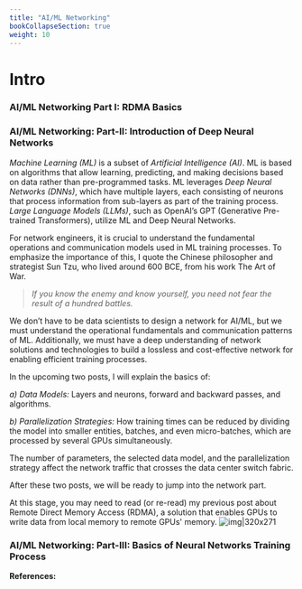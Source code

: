 ```yaml
---
title: "AI/ML Networking"
bookCollapseSection: true
weight: 10
---
```


# Intro
### AI/ML Networking Part I: RDMA Basics
### AI/ML Networking: Part-II: Introduction of Deep Neural Networks
_Machine Learning (ML)_ is a subset of _Artificial Intelligence (AI)_. ML is based on algorithms that allow learning, predicting, and making decisions based on data rather than pre-programmed tasks. ML leverages _Deep Neural Networks (DNNs)_, which have multiple layers, each consisting of neurons that process information from sub-layers as part of the training process. _Large Language Models (LLMs)_, such as OpenAI’s GPT (Generative Pre-trained Transformers), utilize ML and Deep Neural Networks.

For network engineers, it is crucial to understand the fundamental operations and communication models used in ML training processes. To emphasize the importance of this, I quote the Chinese philosopher and strategist Sun Tzu, who lived around 600 BCE, from his work The Art of War.

> _If you know the enemy and know yourself, you need not fear the result of a hundred battles._

We don’t have to be data scientists to design a network for AI/ML, but we must understand the operational fundamentals and communication patterns of ML. Additionally, we must have a deep understanding of network solutions and technologies to build a lossless and cost-effective network for enabling efficient training processes.

In the upcoming two posts, I will explain the basics of: 

_a) Data Models:_ Layers and neurons, forward and backward passes, and algorithms. 

_b) Parallelization Strategies:_ How training times can be reduced by dividing the model into smaller entities, batches, and even micro-batches, which are processed by several GPUs simultaneously.

The number of parameters, the selected data model, and the parallelization strategy affect the network traffic that crosses the data center switch fabric.

After these two posts, we will be ready to jump into the network part. 

At this stage, you may need to read (or re-read) my previous post about Remote Direct Memory Access (RDMA), a solution that enables GPUs to write data from local memory to remote GPUs' memory.
![img|320x271](https://prasenjitmanna.com/tech-book/diagrams/ai-ml-dc/ai-ml-dc-1.jpg)
### AI/ML Networking: Part-III: Basics of Neural Networks Training Process
**References:**
